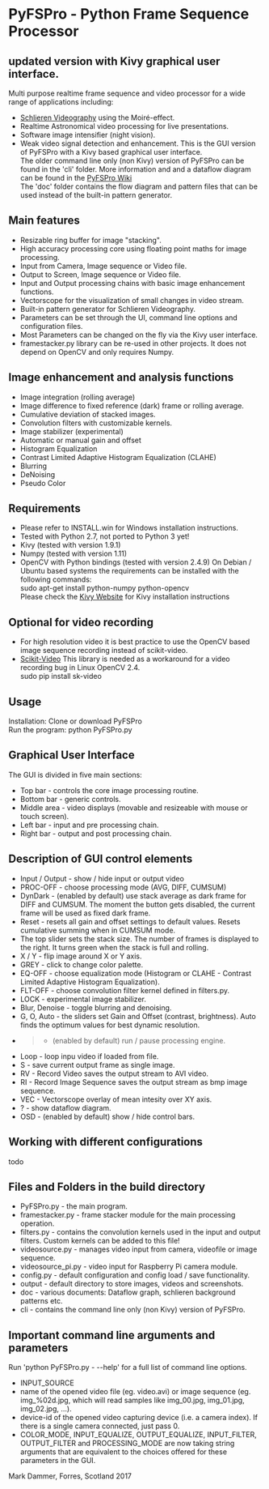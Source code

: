 # PyFSPro - Python Frame Sequence Processor
## updated version with Kivy graphical user interface.
Multi purpose realtime frame sequence and video processor for a wide range of applications including:
* [Schlieren Videography](https://hackaday.io/project/9034-schlieren-videography) using the Moiré-effect.
* Realtime Astronomical video processing for live presentations.
* Software image intensifier (night vision).
* Weak video signal detection and enhancement.
This is the GUI version of PyFSPro with a Kivy based graphical user interface.  
The older command line only (non Kivy) version of PyFSPro can be found in the 'cli' folder.
More information and and a dataflow diagram can be found in the [PyFSPro Wiki](https://github.com/mark-orion/PyFSPro/wiki)  
The 'doc' folder contains the flow diagram and pattern files that can be used instead of the built-in pattern generator.

## Main features
* Resizable ring buffer for image "stacking".
* High accuracy processing core using floating point maths for image processing.
* Input from Camera, Image sequence or Video file.
* Output to Screen, Image sequence or Video file.
* Input and Output processing chains with basic image enhancement functions.
* Vectorscope for the visualization of small changes in video stream.
* Built-in pattern generator for Schlieren Videography.
* Parameters can be set through the UI, command line options and configuration files.
* Most Parameters can be changed on the fly via the Kivy user interface.
* framestacker.py library can be re-used in other projects. It does not depend on OpenCV and only requires Numpy.

## Image enhancement and analysis functions
* Image integration (rolling average)
* Image difference to fixed reference (dark) frame or rolling average.
* Cumulative deviation of stacked images.
* Convolution filters with customizable kernels.
* Image stabilizer (experimental)
* Automatic or manual gain and offset
* Histogram Equalization
* Contrast Limited Adaptive Histogram Equalization (CLAHE)
* Blurring
* DeNoising
* Pseudo Color

## Requirements
* Please refer to INSTALL.win for Windows installation instructions.
* Tested with Python 2.7, not ported to Python 3 yet!
* Kivy (tested with version 1.9.1)
* Numpy (tested with version 1.11)
* OpenCV with Python bindings (tested with version 2.4.9)
On Debian / Ubuntu based systems the requirements can be installed with the following commands:  
sudo apt-get install python-numpy python-opencv  
Please check the [Kivy Website](http://kivy.org) for Kivy installation instructions  

## Optional for video recording
* For high resolution video it is best practice to use the OpenCV based image sequence recording instead of scikit-video.
* [Scikit-Video](http://www.scikit-video.org) This library is needed as a workaround for a video recording bug in Linux OpenCV 2.4.  
sudo pip install sk-video  

## Usage
Installation: Clone or download PyFSPro  
Run the program: python PyFSPro.py  

## Graphical User Interface
The GUI is divided in five main sections:
* Top bar - controls the core image processing routine.
* Bottom bar - generic controls.
* Middle area - video displays (movable and resizeable with mouse or touch screen).
* Left bar - input and pre processing chain.
* Right bar - output and post processing chain.

## Description of GUI control elements
* Input / Output - show / hide input or output video
* PROC-OFF - choose processing mode (AVG, DIFF, CUMSUM)
* DynDark - (enabled by default) use stack average as dark frame for DIFF and CUMSUM. The moment the button gets disabled, the current frame will be used as fixed dark frame.
* Reset - resets all gain and offset settings to default values. Resets cumulative summing when in CUMSUM mode.
* The top slider sets the stack size. The number of frames is displayed to the right. It turns green when the stack is full and rolling.
* X / Y - flip image around X or Y axis.
* GREY - click to change color palette.
* EQ-OFF - choose equalization mode (Histogram or CLAHE - Contrast Limited Adaptive Histogram Equalization).
* FLT-OFF - choose convolution filter kernel defined in filters.py.
* LOCK - experimental image stabilizer.
* Blur, Denoise - toggle blurring and denoising.
* G, O, Auto - the sliders set Gain and Offset (contrast, brightness). Auto finds the optimum values for best dynamic resolution.
* > - (enabled by default) run / pause processing engine.
* Loop - loop inpu video if loaded from file.
* S - save current output frame as single image.
* RV - Record Video saves the output stream to AVI video.
* RI - Record Image Sequence saves the output stream as bmp image sequence.
* VEC - Vectorscope overlay of mean intesity over XY axis.
* ? - show dataflow diagram.
* OSD - (enabled by default) show / hide control bars.

## Working with different configurations
todo

## Files and Folders in the build directory
* PyFSPro.py - the main program.
* framestacker.py - frame stacker module for the main processing operation.
* filters.py - contains the convolution kernels used in the input and output filters. Custom kernels can be added to this file!
* videosource.py - manages video input from camera, videofile or image sequence.
* videosource_pi.py - video input for Raspberry Pi camera module.
* config.py - default configuration and config load / save functionality.
* output - default directory to store images, videos and screenshots.
* doc - various documents: Dataflow graph, schlieren background patterns etc.
* cli - contains the command line only (non Kivy) version of PyFSPro.

## Important command line arguments and parameters
Run 'python PyFSPro.py - --help' for a full list of command line options.  
* INPUT_SOURCE
 * name of the opened video file (eg. video.avi) or image sequence (eg. img_%02d.jpg, which will read samples like img_00.jpg, img_01.jpg, img_02.jpg, ...).
 * device-id of the opened video capturing device (i.e. a camera index). If there is a single camera connected, just pass 0.
* COLOR_MODE, INPUT_EQUALIZE, OUTPUT_EQUALIZE, INPUT_FILTER, OUTPUT_FILTER and PROCESSING_MODE are now taking string arguments that are equivalent to the choices offered for these parameters in the GUI.

Mark Dammer, Forres, Scotland 2017
